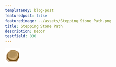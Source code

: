 ```yaml
---
templateKey: blog-post
featuredpost: false
featuredimage: ../assets/Stepping_Stone_Path.png
title: Stepping Stone Path
description: Decor
testfield: 830
---
```

![Stepping Stone Path](../assets/Stepping_Stone_Path.png)